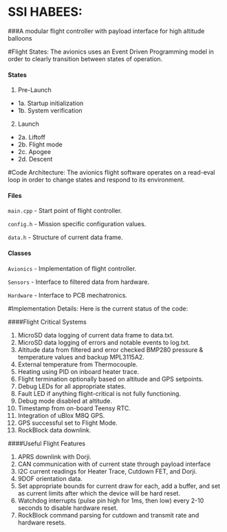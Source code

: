# SSI HABEES:
###A modular flight controller with payload interface for high altitude balloons

#Flight States:
The avionics uses an Event Driven Programming model in order to clearly transition between states of operation.

#### States
1. Pre-Launch  
 - 1a. Startup initialization
 - 1b. System verification
2. Launch
 - 2a. Liftoff
 - 2b. Flight mode
 - 2c. Apogee
 - 2d. Descent

#Code Architecture:
The avionics flight software operates on a read-eval loop in order to change states and respond to its environment.

#### Files
`main.cpp` - Start point of flight controller.

`config.h` - Mission specific configuration values.

`data.h` - Structure of current data frame.

#### Classes
`Avionics` - Implementation of flight controller.

`Sensors` - Interface to filtered data from hardware.

`Hardware` - Interface to PCB mechatronics.

#Implementation Details:
Here is the current status of the code:

####Flight Critical Systems
1. MicroSD data logging of current data frame to data.txt.
2. MicroSD data logging of errors and notable events to log.txt.
3. Altitude data from filtered and error checked BMP280 pressure & temperature values and backup MPL3115A2.
4. External temperature from Thermocouple.
5. Heating using PID on inboard heater trace.
6. Flight termination optionally based on altitude and GPS setpoints.
7. Debug LEDs for all appropriate states.
8. Fault LED if anything flight-critical is not fully functioning.
9. Debug mode disabled at altitude.
10. Timestamp from on-board Teensy RTC.
11. Integration of uBlox M8Q GPS.
12. GPS successful set to Flight Mode.
13. RockBlock data downlink.

####Useful Flight Features
1. APRS downlink with Dorji.
2. CAN communication with of current state through payload interface
3. I2C current readings for Heater Trace, Cutdown FET, and Dorji.
3. 9DOF orientation data.
4. Set appropriate bounds for current draw for each, add a buffer, and set as current limits after which the device will be hard reset.
5. Watchdog interrupts (pulse pin high for 1ms, then low) every 2-10 seconds to disable hardware reset.
6. RockBlock command parsing for cutdown and transmit rate and hardware resets.
